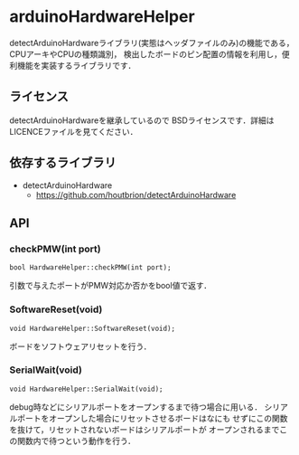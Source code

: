 # arduinoHardwareHelper

detectArduinoHardwareライブラリ(実態はヘッダファイルのみ)の機能である，CPUアーキやCPUの種類識別，
検出したボードのピン配置の情報を利用し，便利機能を実装するライブラリです．

## ライセンス
detectArduinoHardwareを継承しているので
BSDライセンスです．詳細はLICENCEファイルを見てください．


## 依存するライブラリ
- detectArduinoHardware
   - https://github.com/houtbrion/detectArduinoHardware


## API

### checkPMW(int port)
```
bool HardwareHelper::checkPMW(int port);
```

引数で与えたポートがPMW対応か否かをbool値で返す．

### SoftwareReset(void)
```
void HardwareHelper::SoftwareReset(void);
```
ボードをソフトウェアリセットを行う．


### SerialWait(void)
```
void HardwareHelper::SerialWait(void);
```
debug時などにシリアルポートをオープンするまで待つ場合に用いる．
シリアルポートをオープンした場合にリセットさせるボードはなにも
せずにこの関数を抜けて，リセットされないボードはシリアルポートが
オープンされるまでこの関数内で待つという動作を行う．






